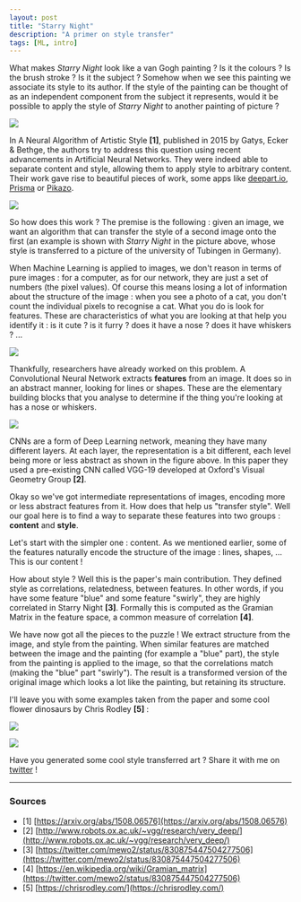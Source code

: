 ```yaml
---
layout: post
title: "Starry Night"
description: "A primer on style transfer"
tags: [ML, intro]
---
```


What makes *Starry Night* look like a van Gogh painting ? Is it the colours ?
Is the brush stroke ? Is it the subject ? Somehow when we see this painting we associate its style
to its author. If the style of the painting can be thought of as an independent component from the subject
it represents, would it be possible to apply the style of *Starry Night* to another painting of picture ?

![](https://upload.wikimedia.org/wikipedia/commons/thumb/e/ea/Van_Gogh_-_Starry_Night_-_Google_Art_Project.jpg/1280px-Van_Gogh_-_Starry_Night_-_Google_Art_Project.jpg)

In A Neural Algorithm of Artistic Style __[1]__, published in 2015 by Gatys, Ecker & Bethge, the authors try
to address this question using recent advancements in Artificial Neural Networks. They were indeed able to
separate content and style, allowing them to apply style to arbitrary content. Their work gave rise to
beautiful pieces of work, some apps like [deepart.io](https://deepart.io/), [Prisma](https://prisma-ai.com/) or [Pikazo](http://www.pikazoapp.com/).

![](https://jvns.ca/images/neural-style.png)

So how does this work ? The premise is the following : given an image, we want an algorithm that can transfer
the style of a second image onto the first (an example is shown with *Starry Night* in the picture above, whose
style is transferred to a picture of the university of Tubingen in Germany).

When Machine Learning is applied to images, we don't reason in terms of pure images : for a computer,
as for our network, they are just a set of numbers (the pixel values). Of course this means losing a
lot of information about the structure of the image : when you see a photo of a cat, you don't count the
individual pixels to recognise a cat. What you do is look for features. These are characteristics of what
you are looking at that help you identify it : is it cute ? is it furry ? does it have a nose ? does it
have whiskers ? ...

![](https://www.petdrugsonline.co.uk/images/page-headers/cats-master-header)

Thankfully, researchers have already worked on this problem. A Convolutional Neural Network extracts
__features__ from an image. It does so in an abstract manner, looking for lines or shapes. These are
the elementary building blocks that you analyse to determine if the thing you're looking at has a nose or whiskers.

![](https://i.stack.imgur.com/Hl2H6.png)

CNNs are a form of Deep Learning network, meaning they have many different layers. At each layer, the representation is a bit different, each level being more or less abstract as shown in the figure above. In this paper they used a pre-existing CNN called VGG-19 developed at Oxford's Visual Geometry Group __[2]__.

Okay so we've got intermediate representations of images, encoding more or less abstract features from it. How does that help us "transfer style". Well our goal here is to find a way to separate these features into two groups : __content__ and __style__.

Let's start with the simpler one : content. As we mentioned earlier, some of the features naturally encode the structure of the image : lines, shapes, ... This is our content !

How about style ? Well this is the paper's main contribution. They defined style as correlations, relatedness, between features. In other words, if you have some feature "blue" and some feature "swirly", they are highly correlated in Starry Night __[3]__. Formally this is computed as the Gramian Matrix in the feature space, a common measure of correlation __[4]__.

We have now got all the pieces to the puzzle ! We extract structure from the image, and style from the painting. When similar features are matched between the image and the painting (for example a "blue" part), the style from the painting is applied to the image, so that the correlations match (making the "blue" part "swirly"). The result is a transformed version of the original image which looks a lot like the painting, but retaining its structure.

I'll leave you with some examples taken from the paper and some cool flower dinosaurs by Chris Rodley __[5]__ :

![](https://3.bp.blogspot.com/-jYGbp0Ow1Cc/WA6oWw63F7I/AAAAAAAABWc/8_E5A1dbPP4xeo1GuIGTsYvG6TuXIfmoQCLcB/s1600/image06.png)

![](http://kottke.org/plus/misc/images/chris-rodley-01.jpg)

Have you generated some cool style transferred art ? Share it with me on [twitter](https://twitter.com/dtsbourg) !

---

### Sources

* [1] [https://arxiv.org/abs/1508.06576](https://arxiv.org/abs/1508.06576)
* [2] [http://www.robots.ox.ac.uk/~vgg/research/very_deep/](http://www.robots.ox.ac.uk/~vgg/research/very_deep/)
* [3] [https://twitter.com/mewo2/status/830875447504277506](https://twitter.com/mewo2/status/830875447504277506)
* [4] [https://en.wikipedia.org/wiki/Gramian_matrix](https://twitter.com/mewo2/status/830875447504277506)
* [5] [https://chrisrodley.com/](https://chrisrodley.com/)
